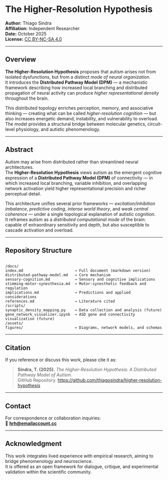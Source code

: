 # The Higher-Resolution Hypothesis

**Author:** Thiago Sindra  
**Affiliation:** Independent Researcher  
**Date:** October 2025  
**License:** [CC BY-NC-SA 4.0](https://creativecommons.org/licenses/by-nc-sa/4.0/)

---

## Overview

**The Higher-Resolution Hypothesis** proposes that autism arises not from isolated dysfunctions, but from a distinct *mode of neural organization*.  
It introduces the **Distributed Pathway Model (DPM)** — a mechanistic framework describing how increased local branching and distributed propagation of neural activity can produce *higher representational density* throughout the brain.

This distributed topology enriches perception, memory, and associative thinking — creating what can be called *higher-resolution cognition* — but also increases energetic demand, instability, and vulnerability to overload.  
The model provides a structural bridge between molecular genetics, circuit-level physiology, and autistic phenomenology.

---

## Abstract

Autism may arise from distributed rather than streamlined neural architectures.  
The **Higher-Resolution Hypothesis** views autism as the emergent cognitive expression of a **Distributed Pathway Model (DPM)** of connectivity — in which increased local branching, variable inhibition, and overlapping network activation yield higher representational precision and richer perceptual detail.

This architecture unifies several prior frameworks — *excitation/inhibition imbalance*, *predictive coding*, *intense world theory*, and *weak central coherence* — under a single topological explanation of autistic cognition.  
It reframes autism as a *distributed computational mode* of the brain: capable of extraordinary sensitivity and depth, but also susceptible to cascade activation and overload.

---

## Repository Structure

```

/docs/
index.md                       → Full document (markdown version)
distributed-pathway-model.md   → Core mechanism
sensory-cognition.md           → Sensory and cognitive implications
stimming-motor-synesthesia.md  → Motor-synesthetic feedback and regulation
implications.md                → Predictions and applied considerations
references.md                  → Literature cited
/scripts/
synaptic_density_mapping.py    → Data collection and analysis (future)
gene_network_visualizer.ipynb  → ASD gene and connectivity visualization (future)
/assets/
figures/                       → Diagrams, network models, and schemas

```

---

## Citation

If you reference or discuss this work, please cite it as:

> **Sindra, T. (2025).** *The Higher-Resolution Hypothesis: A Distributed Pathway Model of Autism.*  
> GitHub Repository. https://github.com/thiagosindra/higher-resolution-hypothesis

---

## Contact

For correspondence or collaboration inquiries:  
📧 **[hrh@emailaccount.cc](mailto:hrh@emailaccount.cc)**

---

## Acknowledgment

This work integrates lived experience with empirical research, aiming to bridge phenomenology and neuroscience.  
It is offered as an open framework for dialogue, critique, and experimental validation within the scientific community.
